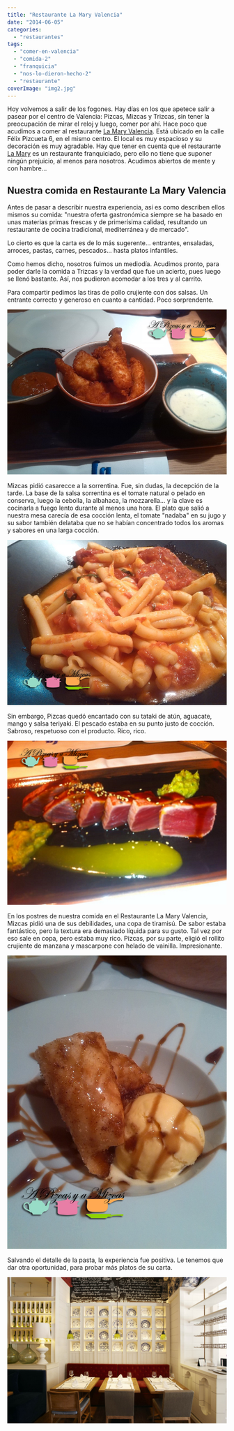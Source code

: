 ```yaml
---
title: "Restaurante La Mary Valencia"
date: "2014-06-05"
categories:
  - "restaurantes"
tags:
  - "comer-en-valencia"
  - "comida-2"
  - "franquicia"
  - "nos-lo-dieron-hecho-2"
  - "restaurante"
coverImage: "img2.jpg"
---
```


Hoy volvemos a salir de los fogones. Hay días en los que apetece salir a pasear por el centro de Valencia: Pizcas, Mizcas y Trizcas, sin tener la preocupación de mirar el reloj y luego, comer por ahí. Hace poco que acudimos a comer al restaurante [La Mary Valencia](http://www.lamaryrestaurant.com/es/restaurantes/7-la-mary-valencia "La Mary Valencia"). Está ubicado en la calle Félix Pizcueta 6, en el mismo centro. El local es muy espacioso y su decoración es muy agradable. Hay que tener en cuenta que el restaurante [La Mary](http://www.lamaryrestaurant.com/es "Restaurante La Mary") es un restaurante franquiciado, pero ello no tiene que suponer ningún prejuicio, al menos para nosotros. Acudimos abiertos de mente y con hambre...

## Nuestra comida en Restaurante La Mary Valencia

Antes de pasar a describir nuestra experiencia, así es como describen ellos mismos su comida: "nuestra oferta gastronómica siempre se ha basado en unas materias primas frescas y de primerísima calidad, resultando un restaurante de cocina tradicional, mediterránea y de mercado".

Lo cierto es que la carta es de lo más sugerente... entrantes, ensaladas, arroces, pastas, carnes, pescados... hasta platos infantiles.

Como hemos dicho, nosotros fuimos un mediodía. Acudimos pronto, para poder darle la comida a Trizcas y la verdad que fue un acierto, pues luego se llenó bastante. Así, nos pudieron acomodar a los tres y al carrito.

Para compartir pedimos las tiras de pollo crujiente con dos salsas. Un entrante correcto y generoso en cuanto a cantidad. Poco sorprendente.

![Restaurante La Mary Valencia](images/IMG_20140427_141424-pizcas.jpg)

Mizcas pidió casarecce a la sorrentina. Fue, sin dudas, la decepción de la tarde. La base de la salsa sorrentina es el tomate natural o pelado en conserva, luego la cebolla, la albahaca, la mozzarella... y la clave es cocinarla a fuego lento durante al menos una hora. El plato que salió a nuestra mesa carecía de esa cocción lenta, el tomate "nadaba" en su jugo y su sabor también delataba que no se habían concentrado todos los aromas y sabores en una larga cocción.

![Restaurante La Mary Valencia](images/IMG_20140427_142744-pizcas.jpg)

Sin embargo, Pizcas quedó encantado con su tataki de atún, aguacate, mango y salsa teriyaki. El pescado estaba en su punto justo de cocción. Sabroso, respetuoso con el producto. Rico, rico.

![Restaurante La Mary Valencia](images/IMG-20140427-WA0007-pizcas.jpg)

En los postres de nuestra comida en el Restaurante La Mary Valencia, Mizcas pidió una de sus debilidades, una copa de tiramisú. De sabor estaba fantástico, pero la textura era demasiado líquida para su gusto. Tal vez por eso sale en copa, pero estaba muy rico. Pizcas, por su parte, eligió el rollito crujiente de manzana y mascarpone con helado de vainilla. Impresionante.

![Restaurante La Mary Valencia](images/IMG_20140427_150252-pizcas.jpg)

Salvando el detalle de la pasta, la experiencia fue positiva. Le tenemos que dar otra oportunidad, para probar más platos de su carta.

![img2](images/img2.jpg)
